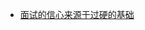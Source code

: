 - [面试的信心来源于过硬的基础](https://segmentfault.com/a/1190000013331105?utm_source=weekly&utm_medium=email&utm_campaign=email_weekly)



